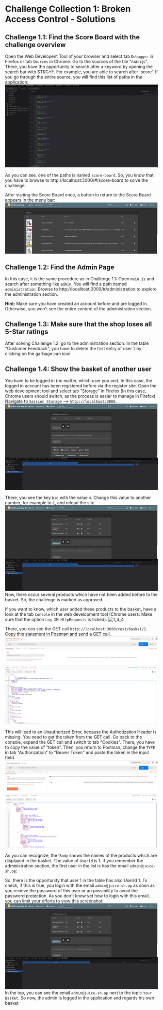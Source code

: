 # Challenge Collection 1: Broken Access Control - Solutions

## Challenge 1.1: Find the Score Board with the challenge overview

Open the Web Developent Tool of your browser and select tab `Debugger` in Firefox or tab `Sources` in Chrome. Go to the sources of the file "main.js". There, you have the opportunity to search after a keyword by opening the search bar with STRG+F. For example, you are able to search after 'score'. If you go through the entire source, you will find this list of paths in the application:
![1_1](screenshots/solution1_1.png)

As you can see, one of the paths is named `score-board`. So, you know that you have to browse to http://localhost:3000/#/score-board to solve the challenge.

After visiting the Score Board once, a button to return to the Score Board appears in the menu bar:
![1_1_2](screenshots/solution1_1_2.png)


## Challenge 1.2: Find the Admin Page

In this case, it is the same procedure as in Challenge 1.1: Open `main.js` and search after something like `admin`. You will find a path named `administration`.
Browse to http://localhost:3000/#/administration to explore the administration section.

**Hint:** Make sure you have created an account before and are logged in. Otherwise, you won't see the entire content of the administration section.


## Challenge 1.3: Make sure that the shop loses all 5-Star ratings

After solving Challenge 1.2, go to the administration section. In the table "Customer Feedback", you have to delete the first entry of user `1` by clicking on the garbage can icon


## Challenge 1.4: Show the basket of another user

You have to be logged in (no matter, which user you are). In this case, the logged in account has been registered before via the register site.
Open the web development tool and select tab "Storage" in Firefox (In this case, Chrome users should switch, as the process is easier to manage in Firefox). Navigate to `Session Storage` --> `http://localhost:3000`.
![1_4_1](screenshots/solution1_4_1.png)

There, you see the key `bid` with the value `4`. Change this value to another number, for example to `1`, and reload the site.
![1_4_2](screenshots/solution1_4_2.png)
Now, there occur several products which have not been added before to the basket. So, the challenge is marked as approved.

If you want to know, which user added these products to the basket, have a look at the tab `Console` in the web development tool (Chrome users: Make sure that the option `Log XMLHttpRequests` is ticked).
![1_4_4](screenshots/solution1_4_4.png)

There, you can see the GET call `http://localhost:3000/rest/basket/1`. Copy this statement in Postman and send a GET call.
![1_4_5](screenshots/solution1_4_5.png)

This will lead to an Unauthorized Error, because the Authotization Header is missing. You need to get the token from the GET call. Go back to the console, expand the GET call and switch to tab "Cookies". There, you have to copy the value of "token". Then, you return to Postman, change the `TYPE` in tab "Authorization" to "Bearer Token" and paste the token in the input field.
![1_4_6](screenshots/solution1_4_6.png)

As you can recognize, the`"Body` shows the names of the products which are displayed in the basket. The value of `UserId` is 1. If you remember the administration section, the first user in the list is has the email `admin@juice-sh.op`:

So, there is the opportunity that user 1 in the table has also UserId 1. To check, if this is true, you login with the email `admin@juice-sh.op` as soon as you recieve the password of this user or an possibility to avoid the password protection. As you don't know yet how to login with this email, you can limit your efforts to view this screenshot:
![1_4_3](screenshots/solution1_4_3.png)
In the top, you can see the email `admin@juice-sh.op` next to the topic `Your Basket`. So now, the admin is logged in the application and regards his own basket
